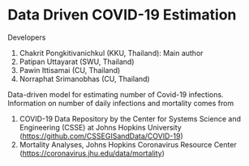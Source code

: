 # Data Driven COVID-19 Estimation

Developers
1. Chakrit Pongkitivanichkul (KKU, Thailand): Main author
2. Patipan Uttayarat (SWU, Thailand)
3. Pawin Ittisamai (CU, Thailand)
4. Norraphat Srimanobhas (CU, Thailand)

Data-driven model for estimating number of Covid-19 infections. Information on number of daily infections and mortality comes from
1. COVID-19 Data Repository by the Center for Systems Science and Engineering (CSSE) at Johns Hopkins University (https://github.com/CSSEGISandData/COVID-19)
2. Mortality Analyses, Johns Hopkins Coronavirus Resource Center (https://coronavirus.jhu.edu/data/mortality)

